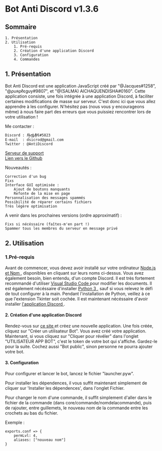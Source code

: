 # Bot Anti Discord v1.3.6

## Sommaire

    1. Présentation
    2. Utilisation
        1. Pré-requis
        2. Création d'une application Discord
        3. Configuration
        4. Commandes

## 1.  Présentation

Bot Anti Discord est une application JavaScript créé par "@Jacques#1258", "@ρυяρℓєgυу#9807", et
"@(SALMA) AICHAQUENDISHA#0160". Cette application consiste, une fois intégrée à une application
Discord, à faciliter certaines modifications de masse sur serveur. C'est donc ici que vous allez apprendre à les
configurer. N'hésitez pas (nous vous y encourageons même) à nous faire part des erreurs que
vous puissiez rencontrer lors de votre utilisation !

Me contacter :

    Discord : J͋ͣá̝c̥̩ͭͤͮ͟q̍u̧͂ͬͯ͒̊ͨ̆eͣ̎š#5823
    E-mail  : dsicrod@gmail.com
    Twitter : @AntiDiscord

[Serveur de support]( https://discord.gg/ngrdmkN "Serveur de support" )<br />
[ Lien vers le Github ]( https://antidiscordbot.page.link/lastversion "Lien vers cette page" )

Nouveautés :

    Correction d'un bug
    Fixs
    Interface GUI optimisée :
        Ajout de boutons manquants
        Refonte de la mise en page
    Personnalisation des messages spammés
    Possibilité de réparer certains fichiers
    Très légère optimisation

A venir dans les prochaines versions (ordre approximatif) :

    Fixs si nécéssaire (faîtes-m'en part !)
    Spammer tous les membres du serveur en message privé

## 2. Utilisation

### 1.Pré-requis

Avant de commencer, vous devez avoir installé sur votre ordinateur [ Node.js et Npm ]( https://nodejs.org/en/ "Installer Node.js et Npm" ), disponibles en cliquant sur leurs noms ci-dessus. Vous avez également besoin, bien entendu, d'un compte Discord. Il est très fortement recommandé d'utiliser [ Visual Studio Code ]( https://code.visualstudio.com/download "Installer Visual Studio Code" ) pour modifier les documents. Il est également nécéssaire d'installer [ Python 3 ]( https://www.python.org/downloads/ "Installer Python 3" ), sauf si vous relevez le défi de tout configurer à la main. Pendant l'installation de Python, veillez à ce que l'extension Tkinter soit cochée. Il est maintenant nécéssaire d'avoir installer [ l'application Discord ]( https://discordapp.com/ "Page d'accueil de Discord" ).

#### 2. Création d'une application Discord

Rendez-vous sur [ ce site ]( https://discordapp.com/developers/applications/me/create "Vos applications Discord" ) et créez une nouvelle application. Une fois créée, cliquez sur
"Créer un utilisateur Bot". Vous avez créé votre application. Maintenant, si vous cliquez sur "Cliquer pour révéler" dans l'onglet "UTILISATEUR APP BOT", c'est le token de votre bot qui s'affiche. Gardez-le pour la suite. Cochez aussi "Bot public", sinon personne ne pourra ajouter votre bot.

#### 3. Configuration

Pour configurer et lancer le bot, lancez le fichier "launcher.pyw".

Pour installer les dépendences, il vous suffit maintenant simplement de cliquer sur 'Installer les dépendences', dans l'onglet Fichier.

Pour changer le nom d'une commande, il suffit simplement d'aller dans le fichier de la commande (dans core/commande/nomdelacommande), puis de rajouter, entre guillemets, le nouveau nom de la commande entre les crochets au bas du fichier.

Exemple :

    exports.conf => {
        permLvl: 4,
        aliases: ["nouveau nom"]
    }
